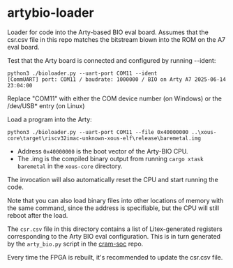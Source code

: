 # artybio-loader

Loader for code into the Arty-based BIO eval board. Assumes that the csr.csv file in this repo matches the bitstream blown into the ROM on the A7 eval board.

Test that the Arty board is connected and configured by running --ident:

```
python3 ./bioloader.py --uart-port COM11 --ident
[CommUART] port: COM11 / baudrate: 1000000 / BIO on Arty A7 2025-06-14 23:04:00
```

Replace "COM11" with either the COM device number (on Windows) or the /dev/USB* entry (on Linux)

Load a program into the Arty:

```
python3 ./bioloader.py --uart-port COM11 --file 0x40000000 ..\xous-core\target\riscv32imac-unknown-xous-elf\release\baremetal.img
```

- Address `0x40000000` is the boot vector of the Arty-BIO CPU.
- The .img is the compiled binary output from running `cargo xtask baremetal` in the `xous-core` directory.

The invocation will also automatically reset the CPU and start running the code.

Note that you can also load binary files into other locations of memory with the same command, since the address is specifiable, but the CPU will still reboot after the load.

The `csr.csv` file in this directory contains a list of Litex-generated registers corresponding to the Arty BIO eval configuration. This is in turn generated by the `arty_bio.py` script in the [cram-soc](https://github.com/buncram/cram-soc/blob/bio/arty_bio.py) repo.

Every time the FPGA is rebuilt, it's recommended to update the csr.csv file.
